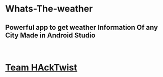 ﻿# Whats-The-weather
<h2>Powerful app to get weather Information Of any City Made in Android Studio</h2>
<br>
<h1> <a href="https://t.me/team_HackTwist">Team HAckTwist</a>
  
